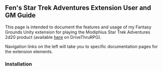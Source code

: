 ## Fen's Star Trek Adventures Extension User and GM Guide

This page is intended to document the features and usage of my Fantasy Grounds Unity extension for playing the Modiphius 
Star Trek Adventures 2d20 product (available [here](https://www.drivethrurpg.com/product/214552/Star-Trek-Adventures-Core-Rulebook)
on DriveThruRPG).

Navigation links on the left will take you to specific documentation pages for the extension elements.

### Installation

